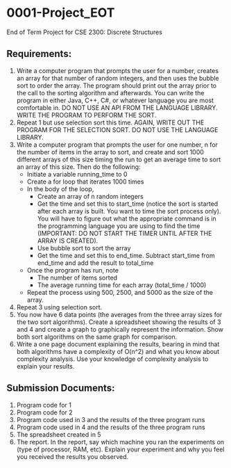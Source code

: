 # 0001-Project_EOT
End of Term Project for CSE 2300: Discrete Structures

## Requirements: ##
1. Write a computer program that prompts the user for a number, creates an array for that number of random integers, and then uses the bubble sort to order the array. The program should print out the array prior to the call to the sorting algorithm and afterwards. You can write the program in either Java, C++, C#, or whatever language you are most comfortable in. DO NOT USE AN API FROM THE LANGUAGE LIBRARY. WRITE THE PROGRAM TO PERFORM THE SORT.
2. Repeat 1 but use selection sort this time. AGAIN, WRITE OUT THE PROGRAM FOR THE SELECTION SORT. DO NOT USE THE LANGUAGE LIBRARY.
3. Write a computer program that prompts the user for one number, n for the number of items in the array to sort, and create and sort 1000 different arrays of this size timing the run to get an average time to sort an array of this size. Then do the following:
    * Initiate a variable running_time to 0
    * Create a for loop that iterates 1000 times
    * In the body of the loop,
        * Create an array of n random integers
        * Get the time and set this to start_time (notice the sort is started after each array is built. You want to time the sort process only). You will have to figure out what the appropriate command is in the programming language you are using to find the time (IMPORTANT: DO NOT START THE TIMER UNTIL AFTER THE ARRAY IS CREATED).
        * Use bubble sort to sort the array
        * Get the time and set this to end_time. Subtract start_time from end_time and add the result to total_time
    * Once the program has run, note
        * The number of items sorted
        * The average running time for each array (total_time / 1000)
    * Repeat the process using 500, 2500, and 5000 as the size of the array.
4. Repeat 3 using selection sort.
5. You now have 6 data points (the averages from the three array sizes for the two sort algorithms). Create a spreadsheet showing the results of 3 and 4 and create a graph to graphically represent the information. Show both sort algorithms on the same graph for comparison.
6. Write a one page document explaining the results, bearing in mind that both algorithms have a complexity of O(n^2) and what you know about complexity analysis. Use your knowledge of complexity analysis to explain your results.

## Submission Documents: ##
1. Program code for 1
2. Program code for 2
3. Program code used in 3 and the results of the three program runs
4. Program code used in 4 and the results of the three program runs
5. The spreadsheet created in 5
6. The report. In the report, say which machine you ran the experiments on (type of processor, RAM, etc). Explain your experiment and why you feel you received the results you observed.
